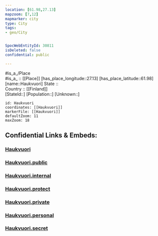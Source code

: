 ```yaml
---
location: [61.98,27.13] 
mapzoom: [7,12] 
mapmarker: city 
type: City
tags:
- geo/City


SpocWebEntityId: 30811
isDeleted: false
confidential: public

---
```

#is_a_/Place  
#is_a_ :: [[Place]] 
[has_place_longitude::27.13] 
[has_place_latitude::61.98] 
[name::Haukvuori] 
State ::  
Country :: [[Finland]]  
[StateId::] 
[Population::] 
[Unknown::] 


```leaflet
id: Haukvuori
coordinates: [[Haukvuori]] 
markerFile: [[Haukvuori]] 
defaultZoom: 11 
maxZoom: 18
```


## Confidential Links & Embeds: 

### [Haukvuori](/_Standards/Earth/Continent/Europe/Europe~North/Finland/Provinces~Finland/Eastern_Finland/counties~Eastern_Finland/Savonia~South/City/Haukvuori.md) 

### [Haukvuori.public](/_public/Earth/Continent/Europe/Europe~North/Finland/Provinces~Finland/Eastern_Finland/counties~Eastern_Finland/Savonia~South/City/Haukvuori.public.md) 

### [Haukvuori.internal](/_internal/Earth/Continent/Europe/Europe~North/Finland/Provinces~Finland/Eastern_Finland/counties~Eastern_Finland/Savonia~South/City/Haukvuori.internal.md) 

### [Haukvuori.protect](/_protect/Earth/Continent/Europe/Europe~North/Finland/Provinces~Finland/Eastern_Finland/counties~Eastern_Finland/Savonia~South/City/Haukvuori.protect.md) 

### [Haukvuori.private](/_private/Earth/Continent/Europe/Europe~North/Finland/Provinces~Finland/Eastern_Finland/counties~Eastern_Finland/Savonia~South/City/Haukvuori.private.md) 

### [Haukvuori.personal](/_personal/Earth/Continent/Europe/Europe~North/Finland/Provinces~Finland/Eastern_Finland/counties~Eastern_Finland/Savonia~South/City/Haukvuori.personal.md) 

### [Haukvuori.secret](/_secret/Earth/Continent/Europe/Europe~North/Finland/Provinces~Finland/Eastern_Finland/counties~Eastern_Finland/Savonia~South/City/Haukvuori.secret.md)


